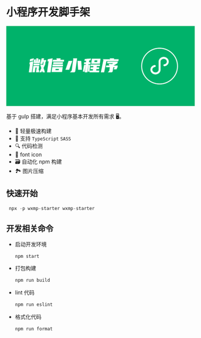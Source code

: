 # 小程序开发脚手架

![wxmp-starter](./src/assets/gg.png)

基于 gulp 搭建，满足小程序基本开发所有需求 🖥。

- 🚀 轻量极速构建
- 🎨 支持 `TypeScript` `SASS`
- 🔍 代码检测
- 🎈 font icon
- 🗃 自动化 npm 构建
- 🏞 图片压缩

## 快速开始

```js
 npx -p wxmp-starter wxmp-starter
```

## 开发相关命令

- 启动开发环境

  ```js
  npm start
  ```

- 打包构建

  ```js
  npm run build
  ```
- lint 代码

  ```js
  npm run eslint
  ```

- 格式化代码

  ```js
  npm run format
  ```